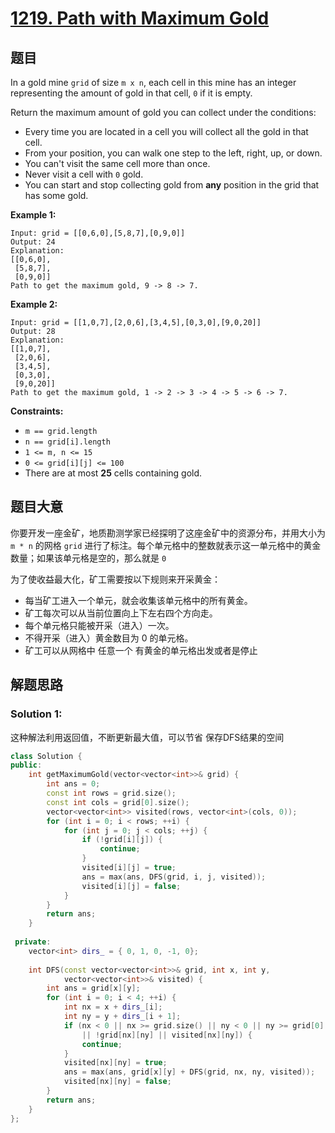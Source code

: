 # [1219. Path with Maximum Gold](https://leetcode.cn/problems/path-with-maximum-gold/)

## 题目

In a gold mine `grid` of size `m x n`, each cell in this mine has an integer representing the amount of gold in that cell, `0` if it is empty.

Return the maximum amount of gold you can collect under the conditions:

- Every time you are located in a cell you will collect all the gold in that cell.
- From your position, you can walk one step to the left, right, up, or down.
- You can't visit the same cell more than once.
- Never visit a cell with `0` gold.
- You can start and stop collecting gold from **any** position in the grid that has some gold.

 

**Example 1:**

```
Input: grid = [[0,6,0],[5,8,7],[0,9,0]]
Output: 24
Explanation:
[[0,6,0],
 [5,8,7],
 [0,9,0]]
Path to get the maximum gold, 9 -> 8 -> 7.
```

**Example 2:**

```
Input: grid = [[1,0,7],[2,0,6],[3,4,5],[0,3,0],[9,0,20]]
Output: 28
Explanation:
[[1,0,7],
 [2,0,6],
 [3,4,5],
 [0,3,0],
 [9,0,20]]
Path to get the maximum gold, 1 -> 2 -> 3 -> 4 -> 5 -> 6 -> 7.
```

 

**Constraints:**

- `m == grid.length`
- `n == grid[i].length`
- `1 <= m, n <= 15`
- `0 <= grid[i][j] <= 100`
- There are at most **25** cells containing gold.

## 题目大意

你要开发一座金矿，地质勘测学家已经探明了这座金矿中的资源分布，并用大小为 `m * n` 的网格 `grid` 进行了标注。每个单元格中的整数就表示这一单元格中的黄金数量；如果该单元格是空的，那么就是 `0`

为了使收益最大化，矿工需要按以下规则来开采黄金：

-   每当矿工进入一个单元，就会收集该单元格中的所有黄金。
-   矿工每次可以从当前位置向上下左右四个方向走。
-   每个单元格只能被开采（进入）一次。
-   不得开采（进入）黄金数目为 0 的单元格。
-   矿工可以从网格中 任意一个 有黄金的单元格出发或者是停止

## 解题思路

### Solution 1:

这种解法利用返回值，不断更新最大值，可以节省 保存DFS结果的空间 

````c++
class Solution {
public:
    int getMaximumGold(vector<vector<int>>& grid) {
        int ans = 0;
        const int rows = grid.size();
        const int cols = grid[0].size();
        vector<vector<int>> visited(rows, vector<int>(cols, 0));
        for (int i = 0; i < rows; ++i) {
            for (int j = 0; j < cols; ++j) {
                if (!grid[i][j]) {
                    continue;
                }
                visited[i][j] = true;
                ans = max(ans, DFS(grid, i, j, visited));
                visited[i][j] = false;
            }
        }
        return ans;
    }
    
 private:
    vector<int> dirs_ = { 0, 1, 0, -1, 0};
    
    int DFS(const vector<vector<int>>& grid, int x, int y, 
            vector<vector<int>>& visited) {
        int ans = grid[x][y];
        for (int i = 0; i < 4; ++i) {
            int nx = x + dirs_[i];
            int ny = y + dirs_[i + 1];
            if (nx < 0 || nx >= grid.size() || ny < 0 || ny >= grid[0].size()
                || !grid[nx][ny] || visited[nx][ny]) {
                continue;
            }
            visited[nx][ny] = true;
            ans = max(ans, grid[x][y] + DFS(grid, nx, ny, visited));
            visited[nx][ny] = false;
        }
        return ans;
    }
};
````



